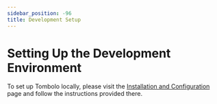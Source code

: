 ```yaml
---
sidebar_position: -96
title: Development Setup
---
```


# Setting Up the Development Environment

To set up Tombolo locally, please visit the [Installation and Configuration](https://hpcc-systems.github.io/Tombolo/docs/Install/Local) page and follow the instructions provided there.
